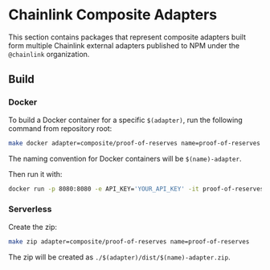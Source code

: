 # Chainlink Composite Adapters

This section contains packages that represent composite adapters built form multiple Chainlink external adapters published to NPM under the `@chainlink` organization.

## Build

### Docker

To build a Docker container for a specific `$(adapter)`, run the following command from repository root:

```bash
make docker adapter=composite/proof-of-reserves name=proof-of-reserves
```

The naming convention for Docker containers will be `$(name)-adapter`.

Then run it with:

```bash
docker run -p 8080:8080 -e API_KEY='YOUR_API_KEY' -it proof-of-reserves-adapter:latest
```

### Serverless

Create the zip:

```bash
make zip adapter=composite/proof-of-reserves name=proof-of-reserves
```

The zip will be created as `./$(adapter)/dist/$(name)-adapter.zip`.
